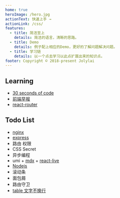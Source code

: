 ```yaml
---
home: true
heroImage: /hero.jpg
actionText: 快速上手 →
actionLink: /css/
features:
  - title: 简洁至上
    details: 简洁的语言，清晰的思路。
  - title: Demo
    details: 例子配上相应的Demo，更好的了解问题解决问题。
  - title: 学习链
    details: 以一个点去学习以此点扩展出来的知识点。
footer: Copyright © 2018-present Jolylai
---
```


## Learning

- [30 seconds of code](https://30secondsofcode.org/)
- [前端早报](https://github.com/sorrycc/zaobao/issues)
- [react-router](https://reacttraining.com/react-router/)

## Todo List

- [nginx](http://jspang.com/post/nginx.html)
- [express](https://expressjs.com/)
- 路由 权限
- CSS Secret
- 异步编程
- umi + [mdx](https://github.com/mdx-js/mdx) + [react-live](https://github.com/FormidableLabs/react-live)
- [Nodejs](https://juejin.im/post/5c1f8e52f265da6170071e43)
- 滚动条
- 面包屑
- 路由守卫
- [table 文字不换行](http://www.cnblogs.com/aimyfly/archive/2013/07/12/3186651.html)
